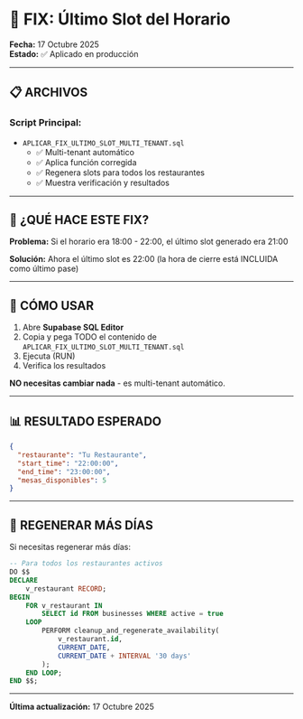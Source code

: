 # 🔧 FIX: Último Slot del Horario

**Fecha:** 17 Octubre 2025  
**Estado:** ✅ Aplicado en producción  

---

## 📋 ARCHIVOS

### **Script Principal:**
- `APLICAR_FIX_ULTIMO_SLOT_MULTI_TENANT.sql`
  - ✅ Multi-tenant automático
  - ✅ Aplica función corregida
  - ✅ Regenera slots para todos los restaurantes
  - ✅ Muestra verificación y resultados

---

## 🎯 ¿QUÉ HACE ESTE FIX?

**Problema:** Si el horario era 18:00 - 22:00, el último slot generado era 21:00

**Solución:** Ahora el último slot es 22:00 (la hora de cierre está INCLUIDA como último pase)

---

## 🚀 CÓMO USAR

1. Abre **Supabase SQL Editor**
2. Copia y pega TODO el contenido de `APLICAR_FIX_ULTIMO_SLOT_MULTI_TENANT.sql`
3. Ejecuta (RUN)
4. Verifica los resultados

**NO necesitas cambiar nada** - es multi-tenant automático.

---

## 📊 RESULTADO ESPERADO

```json
{
  "restaurante": "Tu Restaurante",
  "start_time": "22:00:00",
  "end_time": "23:00:00",
  "mesas_disponibles": 5
}
```

---

## 🔄 REGENERAR MÁS DÍAS

Si necesitas regenerar más días:

```sql
-- Para todos los restaurantes activos
DO $$
DECLARE
    v_restaurant RECORD;
BEGIN
    FOR v_restaurant IN 
        SELECT id FROM businesses WHERE active = true
    LOOP
        PERFORM cleanup_and_regenerate_availability(
            v_restaurant.id,
            CURRENT_DATE,
            CURRENT_DATE + INTERVAL '30 days'
        );
    END LOOP;
END $$;
```

---

**Última actualización:** 17 Octubre 2025


